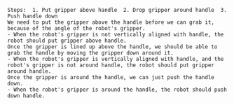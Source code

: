 
    Steps:  1. Put gripper above handle  2. Drop gripper around handle  3. Push handle down
    We need to put the gripper above the handle before we can grab it, because of the angle of the robot's gripper.
    - When the robot's gripper is not vertically aligned with handle, the robot should put gripper above handle.
    Once the gripper is lined up above the handle, we should be able to grab the handle by moving the gripper down around it.
    - When the robot's gripper is vertically aligned with handle, and the robot's gripper is not around handle, the robot should put gripper around handle.
    Once the gripper is around the handle, we can just push the handle down.
    - When the robot's gripper is around the handle, the robot should push down handle.
